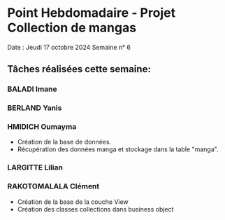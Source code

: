 # Point Hebdomadaire - Projet Collection de mangas

Date : Jeudi 17 octobre 2024
Semaine n° 6

## Tâches réalisées cette semaine:


### BALADI Imane


### BERLAND Yanis


### HMIDICH Oumayma
- Création de la base de données.
- Récupération des données manga et stockage dans la table "manga".

### LARGITTE Lilian


### RAKOTOMALALA Clément
- Création de la base de la couche View
- Création des classes collections dans business object
